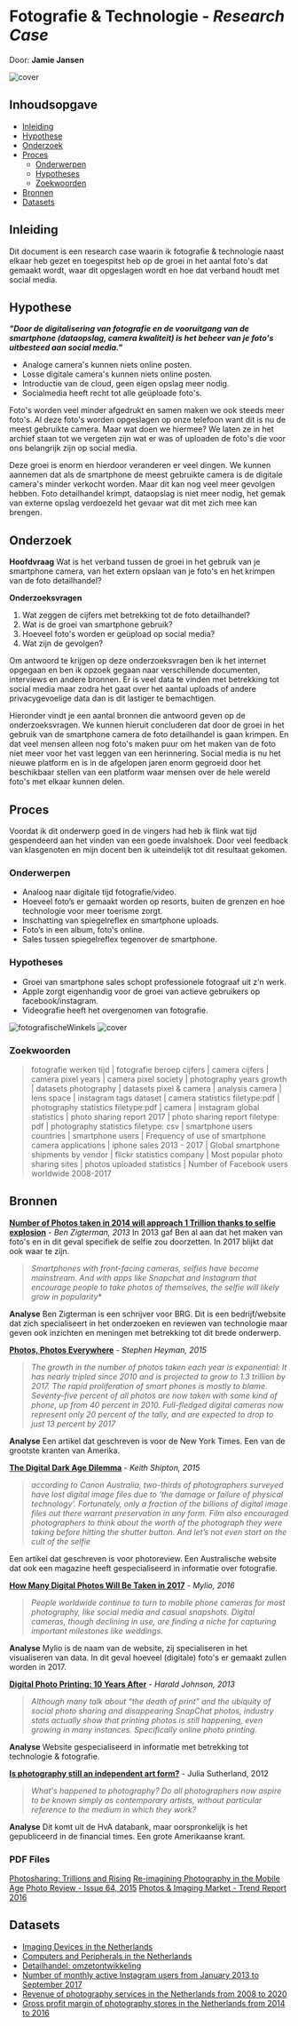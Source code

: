 # Fotografie & Technologie - *Research Case*
Door:   **Jamie Jansen**

![cover](screenshot_03.png)

## Inhoudsopgave

* [Inleiding](#inleiding)
* [Hypothese](#hypothese)
* [Onderzoek](#onderzoek)
* [Proces](#proces)
    * [Onderwerpen](#onderwerpen)
    * [Hypotheses](#hypotheses)   
    * [Zoekwoorden](#zoekwoorden)
* [Bronnen](#bronnen)
* [Datasets](#datasets)


## Inleiding
Dit document is een research case waarin ik fotografie & technologie naast elkaar heb gezet en toegespitst heb op de groei in het aantal foto's dat gemaakt wordt, waar dit opgeslagen wordt en hoe dat verband houdt met social media.

## Hypothese
***"Door de digitalisering van fotografie en de vooruitgang van de smartphone (dataopslag, camera kwaliteit) is het beheer van je foto's uitbesteed aan social media."***

- Analoge camera's kunnen niets online posten.
- Losse digitale camera's kunnen niets online posten.
- Introductie van de cloud, geen eigen opslag meer nodig.
- Socialmedia heeft recht tot alle geüploade foto's.

Foto's worden veel minder afgedrukt en samen maken we ook steeds meer foto's. Al deze foto's worden opgeslagen op onze telefoon want dit is nu de meest gebruikte camera. Maar wat doen we hiermee? We laten ze in het archief staan tot we vergeten zijn wat er was of uploaden de foto's die voor ons belangrijk zijn op social media.

Deze groei is enorm en hierdoor veranderen er veel dingen. We kunnen aannemen dat als de smartphone de meest gebruikte camera is de digitale camera's minder verkocht worden. Maar dit kan nog veel meer gevolgen hebben. Foto detailhandel krimpt, dataopslag is niet meer nodig, het gemak van externe opslag verdoezeld het gevaar wat dit met zich mee kan brengen.

## Onderzoek

**Hoofdvraag**
Wat is het verband tussen de groei in het gebruik van je smartphone camera, van het extern opslaan van je foto's en het krimpen van de foto detailhandel?

**Onderzoeksvragen**
1. Wat zeggen de cijfers met betrekking tot de foto detailhandel?
2. Wat is de groei van smartphone gebruik?
3. Hoeveel foto's worden er geüpload op social media?
4. Wat zijn de gevolgen?

Om antwoord te krijgen op deze onderzoeksvragen ben ik het internet opgegaan en ben ik opzoek gegaan naar verschillende documenten, interviews en andere bronnen. Er is veel data te vinden met betrekking tot social media maar zodra het gaat over het aantal uploads of andere privacygevoelige data dan is dit lastiger te bemachtigen.

Hieronder vindt je een aantal bronnen die antwoord geven op de onderzoeksvragen. We kunnen hieruit concluderen dat door de groei in het gebruik van de smartphone camera de foto detailhandel is gaan krimpen. En dat veel mensen alleen nog foto's maken puur om het maken van de foto niet meer voor het vast leggen van een herinnering. Social media is nu het nieuwe platform en is in de afgelopen jaren enorm gegroeid door het beschikbaar stellen van een platform waar mensen over de hele wereld foto's met elkaar kunnen delen.

## Proces
Voordat ik dit onderwerp goed in de vingers had heb ik flink wat tijd gespendeerd aan het vinden van een goede invalshoek. Door veel feedback van klasgenoten en mijn docent ben ik uiteindelijk tot dit resultaat gekomen.

### Onderwerpen
* Analoog naar digitale tijd fotografie/video.
* Hoeveel foto’s er gemaakt worden op resorts, buiten de grenzen en hoe technologie voor meer toerisme zorgt.
* Inschatting van spiegelreflex en smartphone uploads.
* Foto’s in een album, foto's online.
* Sales tussen spiegelreflex tegenover de smartphone.

### Hypotheses
* Groei van smartphone sales schopt professionele fotograaf uit z’n werk.
* Apple zorgt eigenhandig voor de groei van actieve gebruikers op facebook/instagram.
* Videografie heeft het overgenomen van fotografie.

![fotografischeWinkels](preview.png)
![cover](screenshot_02.png)

### Zoekwoorden
> fotografie werken tijd | fotografie beroep cijfers | camera cijfers | camera pixel years | camera pixel society | photography years growth | datasets photography | datasets pixel & camera | analysis camera | lens space | instagram tags dataset | camera statistics filetype:pdf | photography statistics filetype:pdf | camera | instagram global statistics | photo sharing report 2017 | photo sharing report filetype: pdf | photography statistics filetype: csv | smartphone users countries | smartphone users | Frequency of use of smartphone camera applications | iphone sales 2013 - 2017 | Global smartphone shipments by vendor | flickr statistics company | Most popular photo sharing sites | photos uploaded statistics | Number of Facebook users worldwide 2008-2017

## Bronnen
[**Number of Photos taken in 2014 will approach 1 Trillion thanks to selfie explosion**](https://www.yahoo.com/news/number-photos-taken-2014-approach-1-trillion-thanks-013002154.html)  - *Ben Zigterman, 2013*
In 2013 gaf Ben al aan dat het maken van foto's en in dit geval specifiek de selfie zou doorzetten. In 2017 blijkt dat ook waar te zijn.

> *Smartphones with front-facing cameras, selfies have become mainstream. And with apps like Snapchat and Instagram that encourage people to take photos of themselves, the selfie will likely grow in popularity**

**Analyse** Ben Zigterman is een schrijver voor BRG. Dit is een bedrijf/website dat zich specialiseert in het onderzoeken en reviewen van technologie maar geven ook inzichten en meningen met betrekking tot dit brede onderwerp.

[**Photos, Photos Everywhere**](https://www.nytimes.com/2015/07/23/arts/international/photos-photos-everywhere.html?mcubz=0) - *Stephen Heyman, 2015*
> *The growth in the number of photos taken each year is exponential: It has nearly tripled since 2010 and is projected to grow to 1.3 trillion by 2017. The rapid proliferation of smart phones is mostly to blame. Seventy-five percent of all photos are now taken with some kind of phone, up from 40 percent in 2010. Full-fledged digital cameras now represent only 20 percent of the tally, and are expected to drop to just 13 percent by 2017*

**Analyse** Een artikel dat geschreven is voor de New York Times. Een van de grootste kranten van Amerika.  

[**The Digital Dark Age Dilemma**](http://www.photoreview.com.au/tips/storage/the-digital-dark-age-dilemma) - *Keith Shipton, 2015*
> *according to Canon Australia, two-thirds of photographers surveyed have lost digital image files due to ‘the damage or failure of physical technology’. Fortunately, only a fraction of the billions of digital image files out there warrant preservation in any form. Film also encouraged photographers to think about the worth of the photograph they were taking before hitting the shutter button. And let’s not even start on the cult of the selfie*

Een artikel dat geschreven is voor photoreview. Een Australische website dat ook een magazine heeft gespecialiseerd in informatie over fotografie.

[**How Many Digital Photos Will Be Taken in 2017**](http://mylio.com/true-stories/tech-today/how-many-digital-photos-will-be-taken-2017-repost) - *Mylio, 2016*
> *People worldwide continue to turn to mobile phone cameras for most photography, like social media and casual snapshots. Digital cameras, though declining in use, are finding a niche for capturing important milestones like weddings.*

**Analyse** Mylio is de naam van de website, zij specialiseren in het visualiseren van data. In dit geval hoeveel (digitale) foto's er gemaakt zullen worden in 2017.

[**Digital Photo Printing: 10 Years After**](https://petapixel.com/2013/07/25/digital-photo-printing-10-years-after/) - *Harald Johnson, 2013*
> *Although many talk about “the death of print” and the ubiquity of social photo sharing and disappearing SnapChat photos, industry stats actually show that printing photos is still happening, even growing in many instances. Specifically online photo printing.*

**Analyse** Website gespecialiseerd in informatie met betrekking tot technologie & fotografie.

[**Is photography still an independent art form?**]( https://search-proquest-com.rps.hva.nl:2443/socialsciences/docview/1019441696/D781E97FDAF34905PQ/2?accountid=130632) - Julia Sutherland, 2012
> *What's happened to photography? Do all photographers now aspire to be known simply as contemporary artists, without particular reference to the medium in which they work?*

**Analyse** Dit komt uit de HvA databank, maar oorspronkelijk is het gepubliceerd in de financial times. Een grote Amerikaanse krant.

### PDF Files
[Photosharing: Trillions and Rising](gx-tmt-2016-online-photo-sharing.pdf)
[Re-imagining Photography in the Mobile Age](9.Keep_JCT_Nov14_128to146Com.pdf)
[Photo Review - Issue 64, 2015](Preview_Photo_Review_Jun_Aug_2015_Issue_64.pdf)
[Photos & Imaging Market - Trend Report 2016](Trendreport_2016_EN_Web.pdf)

## Datasets
* [Imaging Devices in the Netherlands](http://www.portal.euromonitor.com.rps.hva.nl:2048/portal/analysis/tab)
* [Computers and Peripherals in the Netherlands](http://www.portal.euromonitor.com.rps.hva.nl:2048/portal/analysis/tab)
* [Detailhandel: omzetontwikkeling](http://statline.cbs.nl/Statweb/publication/?DM=SLNL&PA=81589ned&D1=1-10&D2=1155-1156&D3=a&HDR=T&STB=G1,G2&VW=T)
* [Number of monthly active Instagram users from January 2013 to September 2017](https://www.statista.com/statistics/253577/number-of-monthly-active-instagram-users/)
* [Revenue of photography services in the Netherlands from 2008 to 2020](https://www.statista.com/forecasts/394251/netherlands-photography-services-revenue-forecast-nace-m7420)
* [Gross profit margin of photography stores in the Netherlands from 2014 to 2016](https://www.statista.com/statistics/756008/gross-profit-margin-of-photography-stores-in-the-netherlands/)


